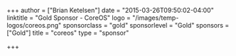 +++
author = ["Brian Ketelsen"]
date = "2015-03-26T09:50:02-04:00"
linktitle = "Gold Sponsor - CoreOS"
logo = "/images/temp-logos/coreos.png"
sponsorclass = "gold"
sponsorlevel = "Gold"
sponsors = ["Gold"]
title = "coreos"
type = "sponsor"

+++

